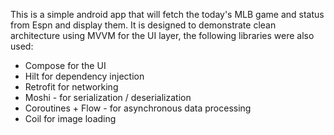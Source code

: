This is a simple android app that will fetch the today's MLB game and status from Espn and display them. It is designed to demonstrate clean architecture using MVVM for the UI layer, the following libraries were also used:

- Compose for the UI
- Hilt for dependency injection
- Retrofit for networking
- Moshi - for serialization / deserialization
- Coroutines + Flow - for asynchronous data processing
- Coil for image loading
